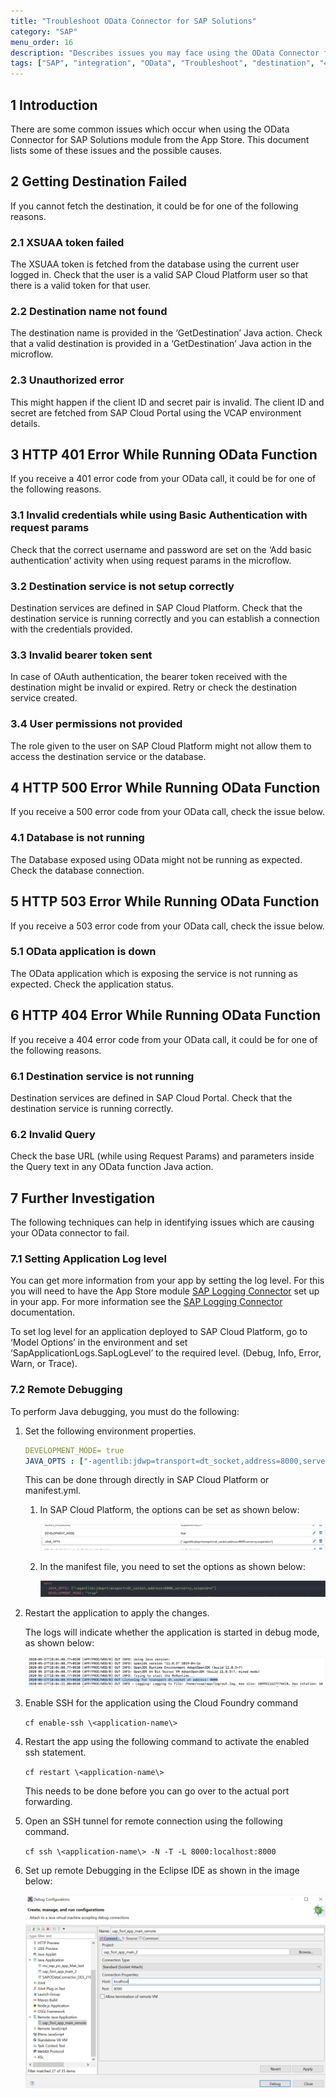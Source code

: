 ```yaml
---
title: "Troubleshoot OData Connector for SAP Solutions"
category: "SAP"
menu_order: 16
description: "Describes issues you may face using the OData Connector for SAP solutions, and offers areas to investigate."
tags: ["SAP", "integration", "OData", "Troubleshoot", "destination", "401", "404", "500", "503"]
---
```


## 1 Introduction

There are some common issues which occur when using the OData Connector for SAP Solutions module from the App Store. This document lists some of these issues and the possible causes.

## 2 Getting Destination Failed

If you cannot fetch the destination, it could be for one of the following reasons.

### 2.1 XSUAA token failed

The XSUAA token is fetched from the database using the current user logged in. Check that the user is a valid SAP Cloud Platform user so that there is a valid token for that user.

### 2.2 Destination name not found

The destination name is provided in the ‘GetDestination’ Java action. Check that a valid destination is provided in a ‘GetDestination’ Java action in the microflow.

### 2.3 Unauthorized error

This might happen if the client ID and secret pair is invalid. The client ID and secret are fetched from SAP Cloud Portal using the VCAP environment details.

## 3 HTTP 401 Error While Running OData Function 

If you receive a 401 error code from your OData call, it could be for one of the following reasons.

### 3.1 Invalid credentials while using Basic Authentication with request params

Check that the correct username and password are set on the ‘Add basic authentication’ activity when using request params in the microflow.

### 3.2 Destination service is not setup correctly

Destination services are defined in SAP Cloud Platform. Check that the destination service is running correctly and you can establish a connection with the credentials provided.

### 3.3 Invalid bearer token sent

In case of OAuth authentication, the bearer token received with the destination might be invalid or expired. Retry or check the destination service created.

### 3.4 User permissions not provided

The role given to the user on SAP Cloud Platform might not allow them to access the destination service or the database.

## 4 HTTP 500 Error While Running OData Function 

If you receive a 500 error code from your OData call, check the issue below.

### 4.1 Database is not running 

The Database exposed using OData might not be running as expected. Check the database connection.

## 5 HTTP 503 Error While Running OData Function 

If you receive a 503 error code from your OData call, check the issue below.

### 5.1 OData application is down

The OData application which is exposing the service is not running as expected. Check the application status.

## 6 HTTP 404 Error While Running OData Function 

If you receive a 404 error code from your OData call, it could be for one of the following reasons.

### 6.1 Destination service is not running

Destination services are defined in SAP Cloud Portal. Check that the destination service is running correctly.

### 6.2 Invalid Query

Check the base URL (while using Request Params) and parameters inside the Query text in any OData function Java action.

## 7 Further Investigation

The following techniques can help in identifying issues which are causing your OData connector to fail.

### 7.1 Setting Application Log level

You can get more information from your app by setting the log level. For this you will need to have the App Store module [SAP Logging Connector](https://appstore.home.mendix.com/link/app/110219/) set up in your app. For more information see the [SAP Logging Connector](sap-logger) documentation.

To set log level for an application deployed to SAP Cloud Platform, go to ‘Model Options’ in the environment and set ‘SapApplicationLogs.SapLogLevel’ to the required level. (Debug, Info, Error, Warn, or Trace).

### 7.2 Remote Debugging

To perform Java debugging, you must do the following:

1. Set the following environment properties.
    ```yml
    DEVELOPMENT_MODE= true
    JAVA_OPTS : ["-agentlib:jdwp=transport=dt_socket,address=8000,server=y,suspend=n"]
    ```

    This can be done through directly in SAP Cloud Platform or manifest.yml.

    1. In SAP Cloud Platform, the options can be set as shown below:

        ![](attachments/sap-troubleshoot-odata-connector/image1.png)

    2. In the manifest file, you need to set the options as shown below:

        ![](attachments/sap-troubleshoot-odata-connector/image2.png)

2. Restart the application to apply the changes.

    The logs will indicate whether the application is started in debug mode, as shown below:

    ![](attachments/sap-troubleshoot-odata-connector/image3.png)

3. Enable SSH for the application using the Cloud Foundry command

    `cf enable-ssh \<application-name\>`

4. Restart the app using the following command to activate the enabled ssh statement. 

    `cf restart \<application-name\>`

    This needs to be done before you can go over to the actual port forwarding.

5. Open an SSH tunnel for remote connection using the following command.

    `cf ssh \<application-name\> -N -T -L 8000:localhost:8000`

6. Set up remote Debugging in the Eclipse IDE as shown in the image below:

    ![Debug configuration screen in Eclipse](attachments/sap-troubleshoot-odata-connector/image4.png)
